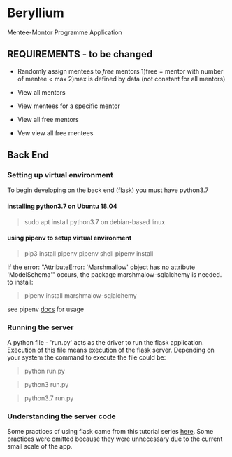 # Beryllium
Mentee-Montor Programme Application


## REQUIREMENTS - to be changed
- Randomly assign mentees to *free* mentors
1)free = mentor with number of mentee < max
2)max is defined by data (not constant for all mentors)

- View all mentors
- View mentees for a specific mentor
- View all free mentors
- Vew view all free mentees

## Back End

### Setting up virtual environment
To begin developing on the back end (flask) you must have python3.7 
#### installing python3.7 on Ubuntu 18.04 
> sudo apt install python3.7 on debian-based linux

#### using pipenv to setup virtual environment
> pip3 install pipenv
> pipenv shell
> pipenv install

If the error: "AttributeError: 'Marshmallow' object has no attribute 'ModelSchema'" occurs, the package marshmalow-sqlalchemy is needed.
to install:
> pipenv install marshmalow-sqlalchemy

see pipenv [docs](https://github.com/pypa/pipenv) for usage 

### Running the server
A python file - 'run.py' acts as the driver to run the flask application. Execution of this file means execution of the flask server. Depending on your system the command to execute the file could be:
> python run.py

> python3 run.py

> python3.7 run.py

### Understanding the server code
Some practices of using flask came from this tutorial series [here](https://hackersandslackers.com/configure-flask-applications). Some practices were omitted because they were unnecessary due to the current small scale of the app.

